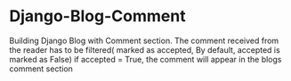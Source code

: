 # Django-Blog-Comment
Building Django Blog with Comment section. The comment received from the reader has to be filtered( marked as accepted, By default, accepted is marked as False) if accepted = True, the comment will appear in the blogs comment section
